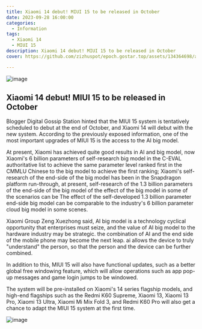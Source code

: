 ```yaml
---
title: Xiaomi 14 debut! MIUI 15 to be released in October
date: 2023-09-28 16:00:00
categories:
  - Information
tags:
  - Xiaomi 14
  - MIUI 15
description: Xiaomi 14 debut! MIUI 15 to be released in October
cover: https://github.com/zizhuspot/epoch.gostar.top/assets/134364698/a0eb00d5-70de-4df5-ab24-f7c7bff4f4cb

---
```

![image](https://github.com/zizhuspot/epoch.gostar.top/assets/134364698/12b2f5dd-fa00-4ecc-831c-4dd4bfc3f520)

## Xiaomi 14 debut! MIUI 15 to be released in October

Blogger Digital Gossip Station hinted that the MIUI 15 system is tentatively scheduled to debut at the end of October, and Xiaomi 14 will debut with the new system. According to the previously exposed information, one of the most important upgrades of MIUI 15 is the access to the AI big model.

At present, Xiaomi has achieved quite good results in AI and big model, now Xiaomi's 6 billion parameters of self-research big model in the C-EVAL authoritative list to achieve the same parameter level ranked first in the CMMLU Chinese to the big model to achieve the first ranking; Xiaomi's self-research of the end-side of the big model has been in the Snapdragon platform run-through, at present, self-research of the 1.3 billion parameters of the end-side of the big model of the effect of the big model in some of the scenarios can be The effect of the self-developed 1.3 billion parameter end-side big model can be comparable to the industry's 6 billion parameter cloud big model in some scenes.

Xiaomi Group Zeng Xuezhong said, AI big model is a technology cyclical opportunity that enterprises must seize, and the value of AI big model to the hardware industry may be strategic. the combination of AI and the end side of the mobile phone may become the next leap. ai allows the device to truly "understand" the person, so that the person and the device can be further combined.

In addition to this, MIUI 15 will also have functional updates, such as a better global free windowing feature, which will allow operations such as app pop-up messages and game login jumps to be windowed.

The system will be pre-installed on Xiaomi's 14 series flagship models, and high-end flagships such as the Redmi K60 Supreme, Xiaomi 13, Xiaomi 13 Pro, Xiaomi 13 Ultra, Xiaomi Mi Mix Fold 3, and Redmi K60 Pro will also get a chance to adapt the MIUI 15 system at the first time.

![image](https://github.com/zizhuspot/epoch.gostar.top/assets/134364698/a3e8a8ea-9556-40d6-8030-7a0f67cb2932)
